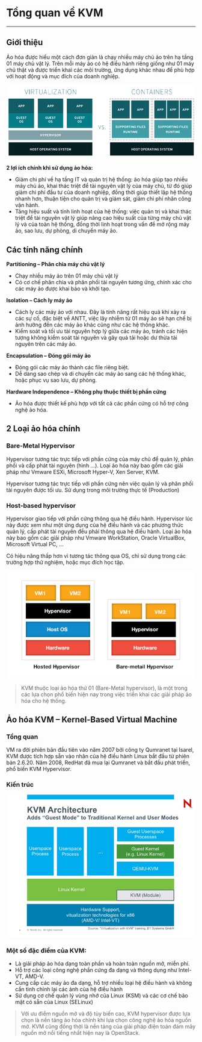 # Tổng quan về KVM
---
## Giới thiệu
Ảo hóa được hiểu một cách đơn giản là chạy nhiều máy chủ ảo trên hạ tầng 01 máy chủ vật lý. Trên mỗi máy ảo có hệ điều hành riêng giống như 01 máy chủ thật và được triển khai các môi trường, ứng dụng khác nhau để phù hợp với hoạt động và mục đích của doanh nghiệp.

![](../images/tongquan-1.png)

__2 lợi ích chính khi sử dụng ảo hóa:__
- Giảm chi phí về hạ tầng IT và quản trị hệ thống: ảo hóa giúp tạo nhiều máy chủ ảo, khai thác triệt để tài nguyên vật lý của máy chủ, từ đó giúp giảm chi phí đầu tư của doanh nghiệp, đồng thời giúp thiết lập hệ thống nhanh hơn, thuận tiện cho quản trị và giám sát, giảm chi phí nhân công vận hành.
- Tăng hiệu suất và tính linh hoạt của hệ thống: việc quản trị và khai thác triệt để tài nguyên vật lý giúp nâng cao hiệu suất của từng máy chủ vật lý và của toàn hệ thống, đồng thời linh hoạt trong vấn đề mở rộng máy ảo, sao lưu, dự phòng, di chuyển máy ảo.

## Các tính năng chính
__Partitioning – Phân chia máy chủ vật lý__
- Chạy nhiều máy ảo trên 01 máy chủ vật lý
- Có cơ chế phân chia và phân phối tài nguyên tương ứng, chính xác cho các máy ảo được khai báo và khởi tạo.

__Isolation – Cách ly máy ảo__
- Cách ly các máy ảo với nhau. Đây là tính năng rất hiệu quả khi xảy ra các sự cố, đặc biệt về ANTT, việc lây nhiễm từ 01 máy ảo sẽ hạn chế bị ảnh hưởng đến các máy ảo khác cũng như các hệ thống khác.
- Kiểm soát và tối ưu tài nguyên hợp lý giữa các máy ảo, tránh các hiện tượng không kiểm soát tài nguyên và gây quá tải hoặc dư thừa tài nguyên trên các máy ảo.

__Encapsulation – Đóng gói máy ảo__
- Đóng gói các máy ảo thành các file riêng biệt.
- Dễ dàng sao chép và di chuyển các máy ảo sang các hệ thống khác, hoặc phục vụ sao lưu, dự phòng.

__Hardware Independence – Không phụ thuộc thiết bị phần cứng__
- Ảo hóa được thiết kế phù hợp với tất cả các phần cứng có hỗ trợ công nghệ ảo hóa.

## 2 Loại ảo hóa chính
### Bare-Metal Hypervisor
Hypervisor tương tác trực tiếp với phần cứng của máy chủ để quản lý, phân phối và cấp phát tài nguyên (hình …). Loại ảo hóa này bao gồm các giải pháp như Vmware ESXi, Microsoft Hyper-V, Xen Server, KVM.

Hypervisor tương tác trực tiếp với phần cứng nên việc quản lý và phân phối tài nguyên được tối ưu. Sử dụng trong môi trường thực tế (Production)

### Host-based hypervisor
Hypervisor giao tiếp với phần cứng thông qua hệ điều hành. Hypervisor lúc này được xem như một ứng dụng của hệ điều hành và các phương thức quản lý, cấp phát tài nguyên đều phải thông qua hệ điều hành. Loại ảo hóa này bao gồm các giải pháp như Vmware WorkStation, Oracle VirtualBox, Microsoft Virtual PC, …

Có hiệu năng thấp hơn vì tương tác thông qua OS, chỉ sử dụng trong các trường hợp thử nghiệm, hoặc mục đích học tập.

![](../images/tongquan-2.png)

> KVM thuộc loại ảo hóa thứ 01 (Bare-Metal hypervisor), là một trong các lựa chọn phổ biến hiện nay trong việc triển khai các giải pháp ảo hóa cho hệ thống.

## Ảo hóa KVM – Kernel-Based Virtual Machine
### Tổng quan 
VM ra đời phiên bản đầu tiên vào năm 2007 bởi công ty Qumranet tại Isarel, KVM được tích hợp sẵn vào nhân của hệ điều hành Linux bắt đầu từ phiên bản 2.6.20. Năm 2008, RedHat đã mua lại Qumranet và bắt đầu phát triển, phổ biến KVM Hypervisor.

### Kiến trúc

![](../images/tongquan-3.jpg)

### Một số đặc điểm của KVM:
- Là giải pháp ảo hóa dạng toàn phần và hoàn toàn nguồn mở, miễn phí.
- Hỗ trợ các loại công nghệ phần cứng đa dạng và thông dụng như Intel-VT, AMD-V.
- Cung cấp các máy ảo đa dạng, hỗ trợ nhiều loại hệ điều hành và không cần tinh chỉnh lại các ảnh của hệ điều hành
- Sử dụng cơ chế quản lý vùng nhớ của Linux (KSM) và các cơ chế bảo mật có sẵn của Linux (SELinux)

> Với ưu điểm nguồn mở và độ tùy biến cao, KVM hypervisor được lựa chọn là nền tảng ảo hóa chính khi lựa chọn công nghệ ảo hóa nguồn mở. KVM cũng đồng thời là nền tảng của giải pháp điện toán đám mây nguồn mở nổi tiếng nhất hiện nay là OpenStack.

